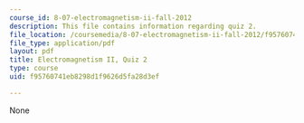 ```yaml
---
course_id: 8-07-electromagnetism-ii-fall-2012
description: This file contains information regarding quiz 2.
file_location: /coursemedia/8-07-electromagnetism-ii-fall-2012/f95760741eb8298d1f9626d5fa28d3ef_MIT8_07F12_quiz2.pdf
file_type: application/pdf
layout: pdf
title: Electromagnetism II, Quiz 2
type: course
uid: f95760741eb8298d1f9626d5fa28d3ef

---
```

None